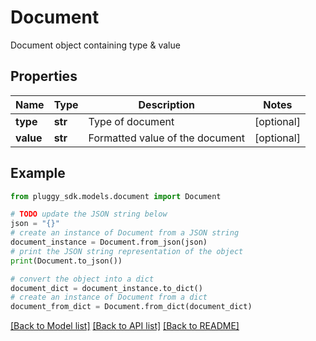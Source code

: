 # Document

Document object containing type & value

## Properties

Name | Type | Description | Notes
------------ | ------------- | ------------- | -------------
**type** | **str** | Type of document | [optional] 
**value** | **str** | Formatted value of the document | [optional] 

## Example

```python
from pluggy_sdk.models.document import Document

# TODO update the JSON string below
json = "{}"
# create an instance of Document from a JSON string
document_instance = Document.from_json(json)
# print the JSON string representation of the object
print(Document.to_json())

# convert the object into a dict
document_dict = document_instance.to_dict()
# create an instance of Document from a dict
document_from_dict = Document.from_dict(document_dict)
```
[[Back to Model list]](../README.md#documentation-for-models) [[Back to API list]](../README.md#documentation-for-api-endpoints) [[Back to README]](../README.md)


